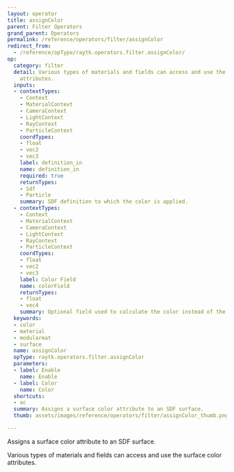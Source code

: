 ```yaml
---
layout: operator
title: assignColor
parent: Filter Operators
grand_parent: Operators
permalink: /reference/operators/filter/assignColor
redirect_from:
  - /reference/opType/raytk.operators.filter.assignColor/
op:
  category: filter
  detail: Various types of materials and fields can access and use the surface color
    attributes.
  inputs:
  - contextTypes:
    - Context
    - MaterialContext
    - CameraContext
    - LightContext
    - RayContext
    - ParticleContext
    coordTypes:
    - float
    - vec2
    - vec3
    label: definition_in
    name: definition_in
    required: true
    returnTypes:
    - Sdf
    - Particle
    summary: SDF definition to which the color is applied.
  - contextTypes:
    - Context
    - MaterialContext
    - CameraContext
    - LightContext
    - RayContext
    - ParticleContext
    coordTypes:
    - float
    - vec2
    - vec3
    label: Color Field
    name: colorField
    returnTypes:
    - float
    - vec4
    summary: Optional field used to calculate the color instead of the `Color` parameter.
  keywords:
  - color
  - material
  - modularmat
  - surface
  name: assignColor
  opType: raytk.operators.filter.assignColor
  parameters:
  - label: Enable
    name: Enable
  - label: Color
    name: Color
  shortcuts:
  - ac
  summary: Assigns a surface color attribute to an SDF surface.
  thumb: assets/images/reference/operators/filter/assignColor_thumb.png

---
```



Assigns a surface color attribute to an SDF surface.

Various types of materials and fields can access and use the surface color attributes.